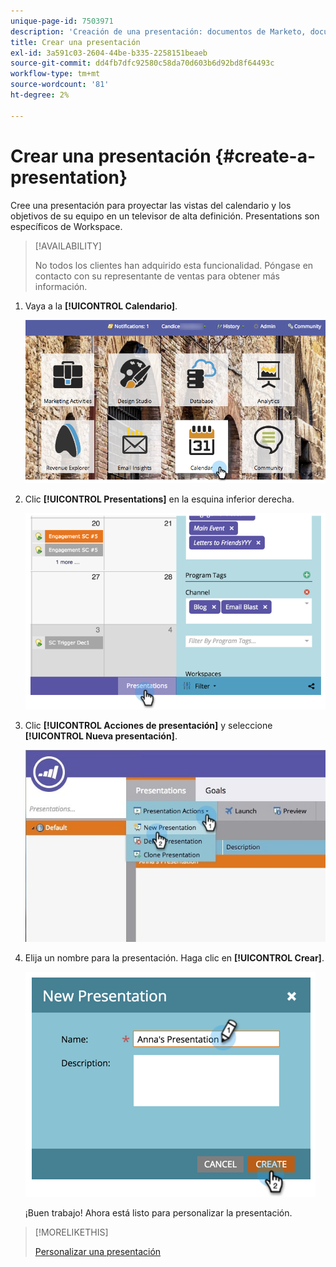 ```yaml
---
unique-page-id: 7503971
description: 'Creación de una presentación: documentos de Marketo, documentación del producto'
title: Crear una presentación
exl-id: 3a591c03-2604-44be-b335-2258151beaeb
source-git-commit: dd4fb7dfc92580c58da70d603b6d92bd8f64493c
workflow-type: tm+mt
source-wordcount: '81'
ht-degree: 2%

---
```


# Crear una presentación {#create-a-presentation}

Cree una presentación para proyectar las vistas del calendario y los objetivos de su equipo en un televisor de alta definición. Presentations son específicos de Workspace.

>[!AVAILABILITY]
>
>
>No todos los clientes han adquirido esta funcionalidad. Póngase en contacto con su representante de ventas para obtener más información.

1. Vaya a la **[!UICONTROL Calendario]**.

   ![](assets/2017-05-10-15-30-47.png)

1. Clic **[!UICONTROL Presentations]** en la esquina inferior derecha.

   ![](assets/image2015-3-18-12-3a29-3a26.png)

1. Clic **[!UICONTROL Acciones de presentación]** y seleccione **[!UICONTROL Nueva presentación]**.

   ![](assets/image2015-3-26-12-3a38-3a6.png)

1. Elija un nombre para la presentación. Haga clic en **[!UICONTROL Crear]**.

   ![](assets/image2015-3-18-12-3a32-3a30.png)

   ¡Buen trabajo! Ahora está listo para personalizar la presentación.

>[!MORELIKETHIS]
>
>[Personalizar una presentación](/help/marketo/product-docs/core-marketo-concepts/marketing-calendar/calendar-hd/customize-a-presentation.md)
